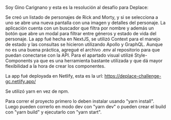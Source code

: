 Soy Gino Carignano y esta es la resolución al desafío para Deplace:

Se creó un listado de personajes de Rick and Morty, y si se selecciona a uno se abre una nueva pantalla con una imagen y detalles del personaje.
La aplicación cuenta con un buscador que filtra por nombre y además un botón que abre un modal para filtrar entre géneros y estado de vida del personaje.
La app fué hecha en NextJS, se utilizó Context para el manejo de estado y las consultas se hicieron utilizando Apollo y GraphQL.
Aunque no es una buena práctica, agregué el archivo .env al repositorio para que puedan conectarse con la API.
Para el apartado visual utilizé Style-Components ya que es una herramienta bastante utilizada y que dá mayor flexibilidad a la hora de crear los componentes.

La app fué deployada en Netlify, esta es la url: https://deplace-challenge-gc.netlify.app/

Se utilizó yarn en vez de npm.

Para correr el proyecto primero lo deben instalar usando "yarn install".
Luego pueden correrlo en modo dev con "yarn dev" o pueden crear el build con "yarn build" y ejecutarlo con "yarn start".

